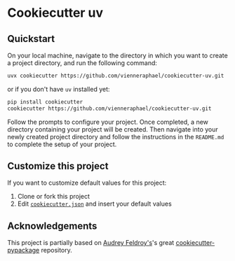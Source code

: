# Cookiecutter uv

## Quickstart

On your local machine, navigate to the directory in which you want to
create a project directory, and run the following command:

```bash
uvx cookiecutter https://github.com/vienneraphael/cookiecutter-uv.git
```

or if you don't have `uv` installed yet:

```bash
pip install cookiecutter
cookiecutter https://github.com/vienneraphael/cookiecutter-uv.git
```

Follow the prompts to configure your project. Once completed, a new directory containing your project will be created. Then navigate into your newly created project directory and follow the instructions in the `README.md` to complete the setup of your project.

## Customize this project

If you want to customize default values for this project:
1. Clone or fork this project
2. Edit [`cookiecutter.json`](./cookiecutter.json) and insert your default values

## Acknowledgements

This project is partially based on [Audrey
Feldroy\'s](https://github.com/audreyfeldroy)\'s great
[cookiecutter-pypackage](https://github.com/audreyfeldroy/cookiecutter-pypackage)
repository.
